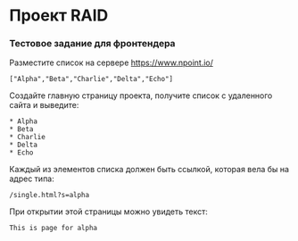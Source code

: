 # Проект RAID

### Тестовое задание для фронтендера

Разместите список на сервере https://www.npoint.io/

```
["Alpha","Beta","Charlie","Delta","Echo"]
```

Создайте главную страницу проекта, получите список с удаленного сайта и выведите:

```
* Alpha
* Beta
* Charlie
* Delta
* Echo
```

Каждый из элементов списка должен быть ссылкой, которая вела бы на адрес типа:

```
/single.html?s=alpha
```

При открытии этой страницы можно увидеть текст:

```
This is page for alpha
```
